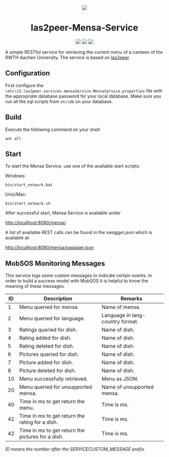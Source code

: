 <p align="center">
  <img src="https://raw.githubusercontent.com/rwth-acis/las2peer/master/img/logo/bitmap/las2peer-logo-128x128.png" />
</p>
<h1 align="center">las2peer-Mensa-Service</h1>
<p align="center">
  <a href="https://travis-ci.org/rwth-acis/las2peer-Mensa-Service" alt="Travis Build Status">
        <img src="https://travis-ci.org/rwth-acis/las2peer-Mensa-Service.svg?branch=master" /></a>
  <a href="https://codecov.io/gh/rwth-acis/las2peer-Mensa-Service" alt="Code Coverage">
        <img src="https://codecov.io/gh/rwth-acis/las2peer-Mensa-Service/branch/master/graph/badge.svg" /></a>
  <a href="https://libraries.io/github/rwth-acis/las2peer-Mensa-Service" alt="Dependencies">
        <img src="https://img.shields.io/librariesio/github/rwth-acis/las2peer-Mensa-Service" /></a>
</p>

A simple RESTful service for retrieving the current menu of a canteen of the RWTH Aachen University. The service is based on [las2peer](https://github.com/rwth-acis/LAS2peer).

## Configuration

First configure the `\etc\i5.las2peer.services.mensaService.MensaService.properties` file with the appropriate database password for your local database.
Make sure you run all the sql scripts from `etc\db` on your database.

## Build

Execute the following command on your shell:

```shell
ant all
```

## Start

To start the Mensa Service, use one of the available start scripts:

Windows:

```shell
bin/start_network.bat
```

Unix/Mac:

```shell
bin/start_network.sh
```

After successful start, Mensa Service is available under

[http://localhost:8080/mensa/](http://localhost:8080/mensa/)

A list of available REST calls can be found in the _swagger.json_ which is available at:

[http://localhost:8080/mensa/swagger.json](http://localhost:8080/mensa/swagger.json)

## MobSOS Monitoring Messages

This service logs some custom messages to indicate certain events.
In order to build a success model with MobSOS it is helpful to know the meaning of these messages.

| ID  | Description                                       | Remarks                          |
| --- | ------------------------------------------------- | -------------------------------- |
| 1   | Menu queried for mensa.                           | Name of mensa.                   |
| 2   | Menu queried for language.                        | Language in lang-country format. |
| 3   | Ratings queried for dish.                         | Name of dish.                    |
| 4   | Rating added for dish.                            | Name of dish.                    |
| 5   | Rating deleted for dish.                          | Name of dish.                    |
| 6   | Pictures queried for dish.                        | Name of dish.                    |
| 7   | Picture added for dish.                           | Name of dish.                    |
| 8   | Picture deleted for dish.                         | Name of dish.                    |
| 10  | Menu successfully retrieved.                      | Menu as JSON.                    |
| 20  | Menu queried for unsupported mensa.               | Name of unsupported mensa.       |
| 40  | Time in ms to get return the menu.                | Time is ms.                      |
| 41  | Time in ms to get return the rating for a dish.   | Time is ms.                      |
| 42  | Time in ms to get return the pictures for a dish. | Time is ms.                      |

_ID means the number after the SERVICE*CUSTOM_MESSAGE* prefix._
